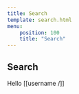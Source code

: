 ```yaml
---
title: Search
template: search.html
menu: 
    position: 100
    title: "Search"
---
```


## Search

Hello [[username /]]